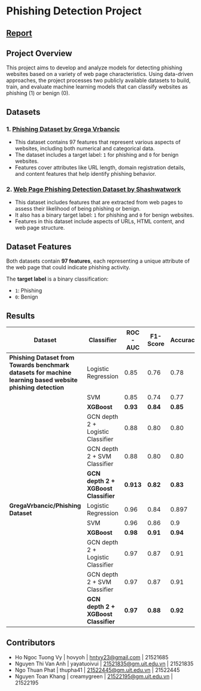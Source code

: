 # Phishing Detection Project

## [Report](report.com)

## Project Overview
This project aims to develop and analyze models for detecting phishing websites based on a variety of web page characteristics. Using data-driven approaches, the project processes two publicly available datasets to build, train, and evaluate machine learning models that can classify websites as phishing (1) or benign (0).

## Datasets

### 1. [Phishing Dataset by Grega Vrbancic](https://github.com/GregaVrbancic/Phishing-Dataset)
   - This dataset contains 97 features that represent various aspects of websites, including both numerical and categorical data.
   - The dataset includes a target label: `1` for phishing and `0` for benign websites.
   - Features cover attributes like URL length, domain registration details, and content features that help identify phishing behavior.

### 2. [Web Page Phishing Detection Dataset by Shashwatwork](https://www.kaggle.com/datasets/shashwatwork/web-page-phishing-detection-dataset)
   - This dataset includes features that are extracted from web pages to assess their likelihood of being phishing or benign.
   - It also has a binary target label: `1` for phishing and `0` for benign websites.
   - Features in this dataset include aspects of URLs, HTML content, and web page structure.

## Dataset Features
Both datasets contain **97 features**, each representing a unique attribute of the web page that could indicate phishing activity.

The **target label** is a binary classification:
- `1`: Phishing
- `0`: Benign

## Results

| Dataset                                           | Classifier                           | ROC - AUC | F1-Score | Accuracy | AIC     | BIC     |
|---------------------------------------------------|--------------------------------------|-----------|----------|----------|---------|---------|
| **Phishing Dataset from Towards benchmark datasets for machine learning based website phishing detection** | Logistic Regression                  | 0.85      | 0.76     | 0.78     | 1694.57 | 1890.67 |
|                                                   | SVM                                  | 0.85      | 0.74     | 0.77     | 12454.74| 41956.60|
|                                                   | **XGBoost**                              | **0.93**      | **0.84**     | **0.85**     | **1206.12** | **1402.22** |
|                                                   | GCN depth 2 + Logistic Classifier    | 0.88      | 0.80     | 0.80     | 1595.29 | 1949.36 |
|                                                   | GCN depth 2 + SVM Classifier         | 0.88      | 0.80     | 0.80     | 10524.69| 35173.12|
|                                                   | **GCN depth 2 + XGBoost Classifier**     | **0.913**     | **0.82**     | **0.83**     | **1426.12** | **1780.19** |
| **GregaVrbancic/Phishing Dataset**                | Logistic Regression                  | 0.96      | 0.84     | 0.897    | 7082.94 | 6813.1  |
|                                                   | SVM                                  | 0.96      | 0.86     | 0.9      | 6847.78 | 7110.12 |
|                                                   | **XGBoost**                              | **0.98**      | **0.91**     | **0.94**     | **4274.08** | **4536.42** |
|                                                   | GCN depth 2 + Logistic Classifier    | 0.97      | 0.87     | 0.91     | 5779.43 | 6266.63 |
|                                                   | GCN depth 2 + SVM Classifier         | 0.97      | 0.87     | 0.91     | 6046.63 | 6526.33 |
|                                                   | **GCN depth 2 + XGBoost Classifier**     | **0.97**      | **0.88**     | **0.92**     | **5239.03** | **5725.23** |

## Contributors
- Ho Ngoc Tuong Vy | hovyoh |  hntvy23@gmail.com | 21521685
- Nguyen Thi Van Anh | yayatuoivui | 21521835@gm.uit.edu.vn | 21521835
- Ngo Thuan Phat | thupha41 | 21522445@gm.uit.edu.vn | 21522445
- Nguyen Toan Khang | creamygreen | 21522195@gm.uit.edu.vn | 21522195
